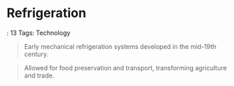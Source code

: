 # Refrigeration

: 13
Tags: Technology

> Early mechanical refrigeration systems developed in the mid-19th century.
> 

> Allowed for food preservation and transport, transforming agriculture and trade.
>